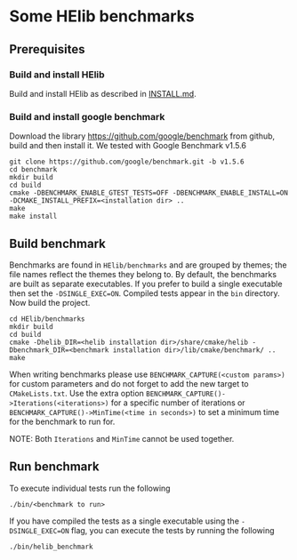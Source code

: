 # Some HElib benchmarks

## Prerequisites 

### Build and install HElib

Build and install HElib as described in [INSTALL.md](../INSTALL.md).

### Build and install google benchmark

Download the library https://github.com/google/benchmark from github, build and
then install it. We tested with Google Benchmark v1.5.6

```
git clone https://github.com/google/benchmark.git -b v1.5.6
cd benchmark
mkdir build
cd build
cmake -DBENCHMARK_ENABLE_GTEST_TESTS=OFF -DBENCHMARK_ENABLE_INSTALL=ON -DCMAKE_INSTALL_PREFIX=<installation dir> ..
make
make install
```

## Build benchmark

Benchmarks are found in `HElib/benchmarks` and are grouped by themes; the file
names reflect the themes they belong to. By default, the benchmarks are built as 
separate executables. If you prefer to build a single executable then set the
`-DSINGLE_EXEC=ON`. Compiled tests appear in the `bin` directory.  Now build
the project.

```
cd HElib/benchmarks
mkdir build
cd build
cmake -Dhelib_DIR=<helib installation dir>/share/cmake/helib -Dbenchmark_DIR=<benchmark installation dir>/lib/cmake/benchmark/ ..
make
```

When writing benchmarks please use `BENCHMARK_CAPTURE(<custom params>)` for
custom parameters and do not forget to add the new target to `CMakeLists.txt`.
Use the extra option `BENCHMARK_CAPTURE()->Iterations(<iterations>)` for a
specific number of iterations or `BENCHMARK_CAPTURE()->MinTime(<time in
seconds>)` to set a minimum time for the benchmark to run for.

NOTE: Both `Iterations` and `MinTime` cannot be used together.

## Run benchmark

To execute individual tests run the following

```
./bin/<benchmark to run>
```

If you have compiled the tests as a single executable using the
`-DSINGLE_EXEC=ON` flag, you can execute the tests by running the following

```
./bin/helib_benchmark
```
